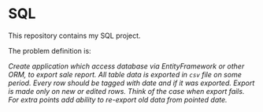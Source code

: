 # SQL
This repository contains my SQL project.

The problem definition is:

*Create application which access database via EntityFramework or other ORM, to export sale report. All table data is exported in `csv` file on some period. Every row should be tagged with date and if it was exported. Export is made only on new or edited rows. Think of the case when export fails. For extra points add ability to re-export old data from pointed date.*